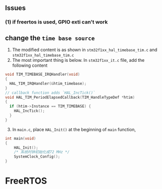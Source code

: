 ## Issues
### (1) if freertos is used, GPIO exti can't work


## change the `time base source`
1. The modified content is as shown in `stm32f1xx_hal_timebase_tim.c` and `stm32f1xx_hal_timebase_tim.c`
2. The most important thing is below.
In `stm32f1xx_it.c` file, add the following content
```c
void TIM_TIMEBASE_IRQHandler(void)
{
  HAL_TIM_IRQHandler(&htim_timebase);
}
// callback function adds `HAL_IncTick()`
void HAL_TIM_PeriodElapsedCallback(TIM_HandleTypeDef *htim)
{
  if (htim->Instance == TIM_TIMEBASE) {
    HAL_IncTick();
  }
}
```
3. In `main.c`, place `HAL_Init()` at the beginning of `main` function,
```c
int main(void)
{
    HAL_Init();
    /* 系统时钟初始化成72 MHz */
    SystemClock_Config();
}
```

# FreeRTOS 

